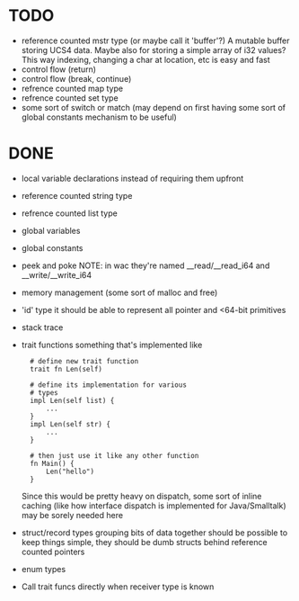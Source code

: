 # TODO

* reference counted mstr type (or maybe call it 'buffer'?)
    A mutable buffer storing UCS4 data.
    Maybe also for storing a simple array of i32 values?
    This way indexing, changing a char at location, etc
    is easy and fast
* control flow (return)
* control flow (break, continue)
* refrence counted map type
* refrence counted set type
* some sort of switch or match (may depend on first
    having some sort of global constants mechanism
    to be useful)

# DONE

* local variable declarations
    instead of requiring them upfront
* reference counted string type
* refrence counted list type
* global variables
* global constants
* peek and poke
    NOTE: in wac they're named __read/__read_i64 and __write/__write_i64
* memory management (some sort of malloc and free)
* 'id' type
    it should be able to represent all pointer
    and <64-bit primitives
* stack trace
* trait functions
    something that's implemented like

        # define new trait function
        trait fn Len(self)

        # define its implementation for various
        # types
        impl Len(self list) {
            ...
        }
        impl Len(self str) {
            ...
        }

        # then just use it like any other function
        fn Main() {
            Len("hello")
        }

    Since this would be pretty heavy on dispatch,
    some sort of inline caching (like how interface dispatch is
    implemented for Java/Smalltalk) may be sorely needed here
* struct/record types
    grouping bits of data together should be possible
    to keep things simple, they should be dumb structs
    behind reference counted pointers
* enum types
* Call trait funcs directly when receiver type is known
